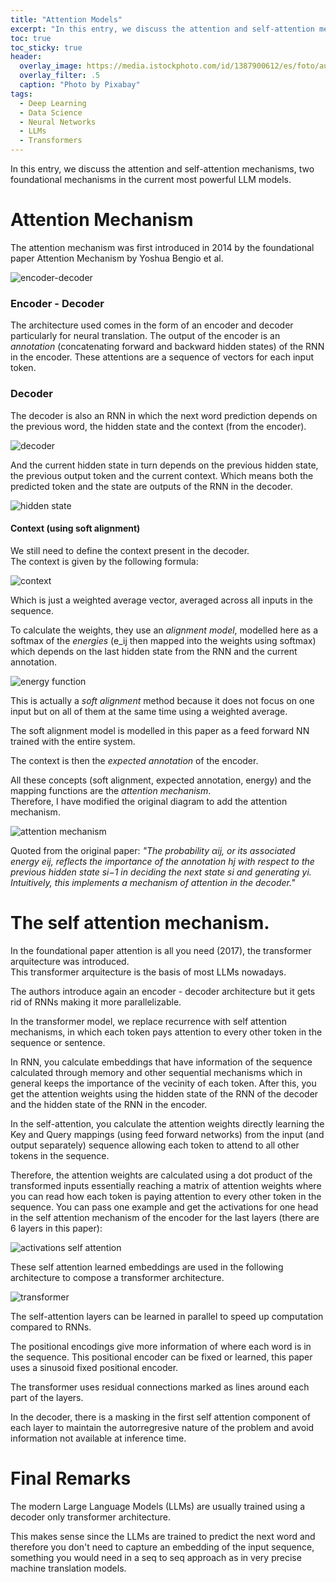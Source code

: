 ```yaml
---
title: "Attention Models"
excerpt: "In this entry, we discuss the attention and self-attention mechanisms"
toc: true
toc_sticky: true
header:
  overlay_image: https://media.istockphoto.com/id/1387900612/es/foto/automatizaci%C3%B3n-anal%C3%ADtica-de-datos-con-robot-y-visualizaci%C3%B3n-digital-para-cient%C3%ADficos-de-big.jpg?s=2048x2048&w=is&k=20&c=fOfqsL2XMlCYkM6RAoDMY-MlHQOiV-1Qze80mkTqJ4E=
  overlay_filter: .5
  caption: "Photo by Pixabay"
tags: 
  - Deep Learning 
  - Data Science 
  - Neural Networks
  - LLMs
  - Transformers
---
```

In this entry, we discuss the attention and self-attention mechanisms, two foundational mechanisms in the current most powerful LLM models. 

# Attention Mechanism
The attention mechanism was first introduced in 2014 by the foundational paper Attention Mechanism by Yoshua Bengio et al.

![encoder-decoder](/assets/postsImages/attention.png)

### Encoder - Decoder
The architecture used comes in the form of an encoder and decoder particularly for neural translation. 
The output of the encoder is an _annotation_ (concatenating forward and backward hidden states) of the RNN in the encoder.
These attentions are a sequence of vectors for each input token.

### Decoder
The decoder is also an RNN in which the next word prediction depends on the previous word, the hidden state and the context (from the encoder).

![decoder](/assets/postsImages/image.png)

And the current hidden state in turn depends on the previous hidden state, the previous output token and the current context. Which means both the predicted token and the state are outputs of the RNN in the decoder. 

![hidden state](/assets/postsImages/image-1.png)

#### Context (using soft alignment)
We still need to define the context present in the decoder.  
The context is given by the following formula:

![context](/assets/postsImages/image-2.png)

Which is just a weighted average vector, averaged across all inputs in the sequence.

To calculate the weights, they use an _alignment model_, modelled here as a softmax of the _energies_ (e_ij then mapped into the weights using softmax) which depends on the last hidden state from the RNN and the current annotation.

![energy function](/assets/postsImages/image-3.png)

This is actually a _soft alignment_ method because it does not focus on one input but on all of them at the same time using a weighted average.

The soft alignment model is modelled in this paper as a feed forward NN trained with the entire system.

The context is then the _expected annotation_ of the encoder. 

All these concepts (soft alignment, expected annotation, energy) and the mapping functions are the *attention mechanism*.  
Therefore, I have modified the original diagram to add the attention mechanism.

![attention mechanism](/assets/postsImages/image-4.png)

Quoted from the original paper:
_"The probability αij, or its associated energy eij, reflects the importance of the annotation hj with respect to the previous hidden state si−1 in deciding the next state si and generating yi. Intuitively, this implements a mechanism of attention in the decoder."_

# The self attention mechanism.
In the foundational paper attention is all you need (2017), the transformer arquitecture was introduced.  
This transformer arquitecture is the basis of most LLMs nowadays. 

The authors introduce again an encoder - decoder architecture but it gets rid of RNNs making it more parallelizable.

In the transformer model, we replace recurrence with self attention mechanisms, in which each token pays attention to every other token in the sequence or sentence.  

In RNN, you calculate embeddings that have information of the sequence calculated through memory and other sequential mechanisms which in general keeps the importance of the vecinity of each token. After this, you get the attention weights using the hidden state of the RNN of the decoder and the hidden state of the RNN in the encoder.

In the self-attention, you calculate the attention weights directly learning the Key and Query mappings (using feed forward networks) from the input (and output separately) sequence allowing each token to attend to all other tokens in the sequence.

Therefore, the attention weights are calculated using a dot product of the transformed inputs essentially reaching a matrix of attention weights where you can read how each token is paying attention to every other token in the sequence. You can pass one example and get the activations for one head in the self attention mechanism of the encoder for the last layers (there are 6 layers in this paper):

![activations self attention](/assets/postsImages/image-6.png)

These self attention learned embeddings are used in the following architecture to compose a transformer architecture. 

![transformer](/assets/postsImages/image-5.png)

The self-attention layers can be learned in parallel to speed up computation compared to RNNs.

The positional encodings give more information of where each word is in the sequence. This positional encoder can be fixed or learned, this paper uses a sinusoid fixed positional encoder. 

The transformer uses residual connections marked as lines around each part of the layers.

In the decoder, there is a masking in the first self attention component of each layer to maintain the autorregresive nature of the problem and avoid information not available at inference time.

# Final Remarks
The modern Large Language Models (LLMs) are usually trained using a decoder only transformer architecture.  

This makes sense since the LLMs are trained to predict the next word and therefore you don't need to capture an embedding of the input sequence, something you would need in a seq to seq approach as in very precise machine translation models.